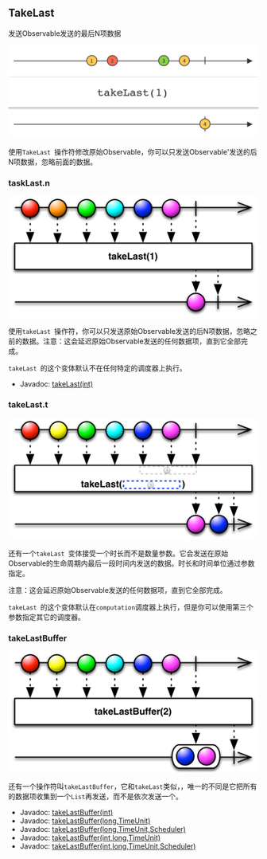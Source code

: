 

## TakeLast

发送Observable发送的最后N项数据

![takeLast](../images/operators/takeLast.c.png)

使用`TakeLast `操作符修改原始Observable，你可以只发送Observable'发送的后N项数据，忽略前面的数据。

### taskLast.n

![takeLast](../images/operators/takeLast.n.png)

使用`takeLast `操作符，你可以只发送原始Observable发送的后N项数据，忽略之前的数据。注意：这会延迟原始Observable发送的任何数据项，直到它全部完成。

`takeLast `的这个变体默认不在任何特定的调度器上执行。

* Javadoc: [takeLast(int)](http://reactivex.io/RxJava/javadoc/rx/Observable.html#takeLast(int))

### takeLast.t

![takeLast](../images/operators/takeLast.t.png)

还有一个`takeLast `变体接受一个时长而不是数量参数。它会发送在原始Observable的生命周期内最后一段时间内发送的数据。时长和时间单位通过参数指定。

注意：这会延迟原始Observable发送的任何数据项，直到它全部完成。

`takeLast `的这个变体默认在`computation`调度器上执行，但是你可以使用第三个参数指定其它的调度器。

### takeLastBuffer

![takeLast](images/operators/takeLastBuffer.png)

还有一个操作符叫`takeLastBuffer`，它和`takeLast`类似，，唯一的不同是它把所有的数据项收集到一个`List`再发送，而不是依次发送一个。

* Javadoc: [takeLastBuffer(int)](http://reactivex.io/RxJava/javadoc/rx/Observable.html#takeLastBuffer(int))
* Javadoc: [takeLastBuffer(long,TimeUnit)](http://reactivex.io/RxJava/javadoc/rx/Observable.html#takeLastBuffer(long,%20java.util.concurrent.TimeUnit))
* Javadoc: [takeLastBuffer(long,TimeUnit,Scheduler)](http://reactivex.io/RxJava/javadoc/rx/Observable.html#takeLastBuffer(long,%20java.util.concurrent.TimeUnit,%20rx.Scheduler))
* Javadoc: [takeLastBuffer(int,long,TimeUnit)](http://reactivex.io/RxJava/javadoc/rx/Observable.html#takeLastBuffer(int,%20long,%20java.util.concurrent.TimeUnit))
* Javadoc: [takeLastBuffer(int,long,TimeUnit,Scheduler)](http://reactivex.io/RxJava/javadoc/rx/Observable.html#takeLastBuffer(int,%20long,%20java.util.concurrent.TimeUnit,%20rx.Scheduler))


